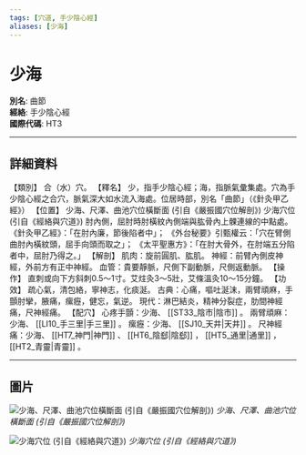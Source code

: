 ```yaml
---
tags: [穴道, 手少陰心經]
aliases: [少海]
---
```


# 少海

**別名**: 曲節  
**經絡**: 手少陰心經  
**國際代碼**: HT3  

---

## 詳細資料
【類別】
合（水）穴。
【釋名】
少，指手少陰心經；海，指脈氣彙集處。穴為手少陰心經之合穴，脈氣深大如水流入海處。位居時部，別名「曲節」（《針灸甲乙經》）
【位置】
少海、尺澤、曲池穴位橫斷面 (引自《嚴振國穴位解剖》)
少海穴位 (引自《經絡與穴道》)
肘內側，屈肘時肘橫紋內側端與肱骨內上髁連線的中點處。
《針灸甲乙經》：「在肘內廉，節後陷者中」；
《外台秘要》引甄權云：「穴在臂側曲肘內橫紋頭，屈手向頭而取之」；
《太平聖惠方》：「在肘大骨外，在肘端五分陷者中，屈肘乃得之。」
【解剖】
肌肉：旋前圓肌、肱肌。
神經：前臂內側皮神經，外前方有正中神經。
血管：貴要靜脈，尺側下副動脈，尺側返動脈。
【操作】
直刺或向下方斜刺0.5～1寸。艾炷灸3～5壯，艾條溫灸10～15分鐘。
【功效】
疏心氣，清包絡，寧神志，化痰涎。
古典：心痛，嘔吐涎沫，兩臂頑麻，手顫肘攣，腋痛，瘰癧，健忘，氣逆。
現代：淋巴結炎，精神分裂症，肋間神經痛，尺神經痛。
【配穴】
心疼手顫：少海、 [[ST33_陰市|陰市]] 。
兩臂頑麻：少海、 [[LI10_手三里|手三里]] 。
瘰癧：少海、 [[SJ10_天井|天井]] 。
尺神經痛：少海、 [[HT7_神門|神門]] 、 [[HT6_陰郄|陰郄]] ， [[HT5_通里|通里]] ， [[HT2_青靈|青靈]] 。

---

## 圖片
![少海、尺澤、曲池穴位橫斷面 (引自《嚴振國穴位解剖》)](https://yibian.hopto.org/pic/acu/norm/01/shaohai,chize,quchi(yen).jpg)
_少海、尺澤、曲池穴位橫斷面 (引自《嚴振國穴位解剖》)_

![少海穴位 (引自《經絡與穴道》)](https://yibian.hopto.org/pic/acu/norm/05/shaohai(j&a).jpg)
_少海穴位 (引自《經絡與穴道》)_

